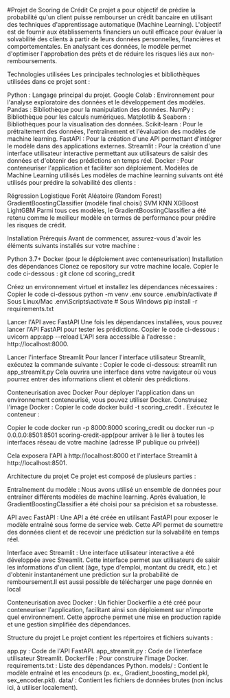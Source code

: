 #Projet de Scoring de Crédit
Ce projet a pour objectif de prédire la probabilité qu'un client puisse rembourser un crédit bancaire en utilisant des techniques d'apprentissage automatique (Machine Learning). L'objectif est de fournir aux établissements financiers un outil efficace pour évaluer la solvabilité des clients à partir de leurs données personnelles, financières et comportementales. En analysant ces données, le modèle permet d'optimiser l'approbation des prêts et de réduire les risques liés aux non-remboursements.

Technologies utilisées
Les principales technologies et bibliothèques utilisées dans ce projet sont :

Python : Langage principal du projet.
Google Colab : Environnement pour l'analyse exploratoire des données et le développement des modèles.
Pandas : Bibliothèque pour la manipulation des données.
NumPy : Bibliothèque pour les calculs numériques.
Matplotlib & Seaborn : Bibliothèques pour la visualisation des données.
Scikit-learn : Pour le prétraitement des données, l'entraînement et l'évaluation des modèles de machine learning.
FastAPI : Pour la création d'une API permettant d'intégrer le modèle dans des applications externes.
Streamlit : Pour la création d'une interface utilisateur interactive permettant aux utilisateurs de saisir des données et d'obtenir des prédictions en temps réel.
Docker : Pour conteneuriser l'application et faciliter son déploiement.
Modèles de Machine Learning utilisés
Les modèles de machine learning suivants ont été utilisés pour prédire la solvabilité des clients :

Régression Logistique
Forêt Aléatoire (Random Forest)
GradientBoostingClassifier (modèle final choisi)
SVM
KNN
XGBoost
LightGBM
Parmi tous ces modèles, le GradientBoostingClassifier a été retenu comme le meilleur modèle en termes de performance pour prédire les risques de crédit.

Installation
Prérequis
Avant de commencer, assurez-vous d'avoir les éléments suivants installés sur votre machine :

Python 3.7+
Docker (pour le déploiement avec conteneurisation)
Installation des dépendances
Clonez ce repository sur votre machine locale.
Copier le code ci-dessous :
git clone <URL-du-repository>
cd scoring_credit

Créez un environnement virtuel et installez les dépendances nécessaires :
Copier le code ci-dessous
python -m venv .env
source .env/bin/activate  # Sous Linux/Mac
.env\Scripts\activate     # Sous Windows
pip install -r requirements.txt

Lancer l'API avec FastAPI
Une fois les dépendances installées, vous pouvez lancer l'API FastAPI pour tester les prédictions.
Copier le code ci-dessous :
uvicorn app:app --reload
L'API sera accessible à l'adresse : http://localhost:8000.

Lancer l'interface Streamlit
Pour lancer l'interface utilisateur Streamlit, exécutez la commande suivante :
Copier le code ci-dessous:
streamlit run app_streamlit.py
Cela ouvrira une interface dans votre navigateur où vous pourrez entrer des informations client et obtenir des prédictions.

Conteneurisation avec Docker
Pour déployer l'application dans un environnement conteneurisé, vous pouvez utiliser Docker.
Construisez l'image Docker :
Copier le code
docker build -t scoring_credit .
Exécutez le conteneur :

Copier le code
docker run -p 8000:8000 scoring_credit ou docker run -p 0.0.0.0:8501:8501 scoring-credit-app(pour arriver à le lier à toutes les interfaces réseau de votre machine (adresse IP publique ou privée))

Cela exposera l'API à http://localhost:8000 et l'interface Streamlit à http://localhost:8501.


Architecture du projet
Ce projet est composé de plusieurs parties :

Entraînement du modèle : Nous avons utilisé un ensemble de données pour entraîner différents modèles de machine learning. Après évaluation, le GradientBoostingClassifier a été choisi pour sa précision et sa robustesse.

API avec FastAPI : Une API a été créée en utilisant FastAPI pour exposer le modèle entraîné sous forme de service web. Cette API permet de soumettre des données client et de recevoir une prédiction sur la solvabilité en temps réel.

Interface avec Streamlit : Une interface utilisateur interactive a été développée avec Streamlit. Cette interface permet aux utilisateurs de saisir les informations d'un client (âge, type d'emploi, montant du crédit, etc.) et d'obtenir instantanément une prédiction sur la probabilité de remboursement.Il est aussi possible de télécharger une page donnée en local

Conteneurisation avec Docker : Un fichier Dockerfile a été créé pour conteneuriser l'application, facilitant ainsi son déploiement sur n'importe quel environnement. Cette approche permet une mise en production rapide et une gestion simplifiée des dépendances.


Structure du projet
Le projet contient les répertoires et fichiers suivants :

app.py : Code de l'API FastAPI.
app_streamlit.py : Code de l'interface utilisateur Streamlit.
Dockerfile : Pour construire l'image Docker.
requirements.txt : Liste des dépendances Python.
models/ : Contient le modèle entraîné et les encodeurs (p. ex., Gradient_boosting_model.pkl, sex_encoder.pkl).
data/ : Contient les fichiers de données brutes (non inclus ici, à utiliser localement).
